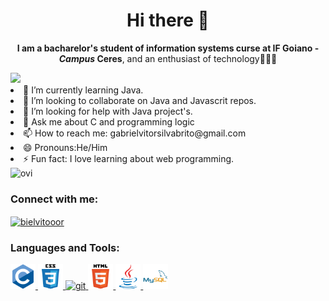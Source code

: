 <h1 align='center'>Hi there 👋</h1>
                                             <p align='center'><b>I am a bacharelor's student of information systems curse at IF Goiano - <i>Campus</i> Ceres</b>, and an  enthusiast  of technology👨🏽‍💻<align='center'/p>
  <div><img src="https://media3.giphy.com/media/VbnUQpnihPSIgIXuZv/200w.gif?cid=82a1493bqsewij4tt943v7qaftrppz5kt2dobuekwcq69amt&rid=200w.gif&ct=g"</div>
<div><li>🌱 I’m currently learning  Java.</li>
<li>👯 I’m looking to collaborate on Java and Javascrit repos.</li>
<li>🤔 I’m looking for help with Java project's.</li>
<li>💬 Ask me about C and programming logic</li>
<li>📫 How to reach me: gabrielvitorsilvabrito@gmail.com</li>
<li>😄 Pronouns:He/Him</li>
<li>⚡ Fun fact: I love learning about web programming.</li>
  
<img src="https://github-readme-stats.vercel.app/api/top-langs?username=bielvitooor&show_icons=true&locale=en&layout=compact&theme=chartreuse-dark" alt="ovi" />

<h3 align="left">Connect with me:</h3>
<p align="left">
<a href="https://instagram.com/bielvitooor" target="blank"><img align="center" src="https://raw.githubusercontent.com/rahuldkjain/github-profile-readme-generator/master/src/images/icons/Social/instagram.svg" alt="bielvitooor" height="30" width="40" /></a>
</p>

<h3 align="left">Languages and Tools:</h3>
<p align="left"> <a href="https://www.cprogramming.com/" target="_blank" rel="noreferrer"> <img src="https://raw.githubusercontent.com/devicons/devicon/master/icons/c/c-original.svg" alt="c" width="40" height="40"/> </a> <a href="https://www.w3schools.com/css/" target="_blank" rel="noreferrer"> <img src="https://raw.githubusercontent.com/devicons/devicon/master/icons/css3/css3-original-wordmark.svg" alt="css3" width="40" height="40"/> </a> <a href="https://git-scm.com/" target="_blank" rel="noreferrer"> <img src="https://www.vectorlogo.zone/logos/git-scm/git-scm-icon.svg" alt="git" width="40" height="40"/> </a> <a href="https://www.w3.org/html/" target="_blank" rel="noreferrer"> <img src="https://raw.githubusercontent.com/devicons/devicon/master/icons/html5/html5-original-wordmark.svg" alt="html5" width="40" height="40"/> </a> <a href="https://www.java.com" target="_blank" rel="noreferrer"> <img src="https://raw.githubusercontent.com/devicons/devicon/master/icons/java/java-original.svg" alt="java" width="40" height="40"/> </a> <a href="https://www.mysql.com/" target="_blank" rel="noreferrer"> <img src="https://raw.githubusercontent.com/devicons/devicon/master/icons/mysql/mysql-original-wordmark.svg" alt="mysql" width="40" height="40"/> </a> </p>
